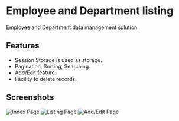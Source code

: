 
# Employee and Department listing

Employee and Department data management solution. 

## Features

- Session Storage is used as storage.
- Pagination, Sorting, Searching.
- Add/Edit feature.
- Facility to delete records.
## Screenshots

![Index Page](https://www.linkpicture.com/q/listing-page1.png)
![Listing Page](https://www.linkpicture.com/q/listing-page2_1.png)
![Add/Edit Page](https://www.linkpicture.com/q/listing-page3.png)

